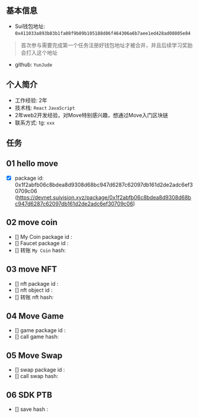 ## 基本信息
- Sui钱包地址: `0x411033a893b83b1fa08f9b89b105188d86f464306a6b7aee1ed428ad08805e84`
> 首次参与需要完成第一个任务注册好钱包地址才被合并，并且后续学习奖励会打入这个地址
- github: `YunJude`

## 个人简介
- 工作经验: 2年
- 技术栈: `React` `JavaScript`
- 2年web2开发经验，对Move特别感兴趣，想通过Move入门区块链
- 联系方式: tg: `xxx` 

## 任务

##   01 hello move  
- [x] package id: 0x1f2abfb06c8bdea8d9308d68bc947d6287c62097db161d2de2adc6ef30709c06 (https://devnet.suivision.xyz/package/0x1f2abfb06c8bdea8d9308d68bc947d6287c62097db161d2de2adc6ef30709c06)

##   02 move coin
- [] My Coin package id : 
- [] Faucet package id : 
- [] 转账 `My Coin` hash:

##   03 move NFT
- [] nft package id :
- [] nft object id : 
- [] 转账 nft  hash:

##   04 Move Game
- [] game package id :
- [] call game hash:

##   05 Move Swap
- [] swap package id :
- [] call swap hash:

##   06 SDK PTB
- [] save hash :
